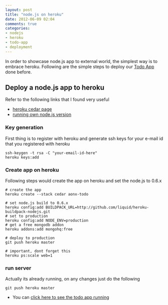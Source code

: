 ```yaml
---
layout: post
title: "node.js on heroku"
date: 2012-06-09 02:04
comments: true
categories:
- nodejs
- heroku
- todo-app
- deployment
---
```

In order to showcase node.js app to external world, the simplest way is to embrace heroku. Following are the simple steps to deploy our [Todo App](http://truepattern.com/blog/2012/06/05/todo-application) done before.

## Deploy a node.js app to heroku
Refer to the following links that I found very useful

  * [heroku cedar page](https://devcenter.heroku.com/articles/nodejs)
  * [running own node.js version](http://blog.superpat.com/2011/11/15/running-your-own-node-js-version-on-heroku/)

<!-- more -->

### Key generation
First thing is to register with heroku and generate ssh keys for your e-mail id that you registered with heroku
```
ssh-keygen -t rsa -C "your-email-id-here"
heroku keys:add
```

### Create app on heroku
Following steps would create the app on heroku and set the node.js to 0.6.x
```
# create the app
heroku create --stack cedar aonx-todo

# set node.js build to 0.6.x
heroku config:add BUILDPACK_URL=http://github.com/liquid/heroku-buildpack-nodejs.git
# set to production
heroku config:add NODE_ENV=production
# get a free mongodb addon
heroku addons:add mongohq:free

# deploy to production
git push heroku master

# important, dont forget this
heroku ps:scale web=1

```

### run server
Actually its already running, on any changes just do the following
```
git push heroku master
```

 * You can [click here to see the todo app running](http://aonx-todo.herokuapp.com)


